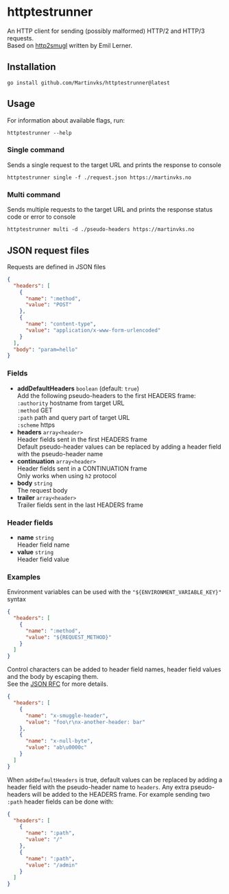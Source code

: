 # httptestrunner

An HTTP client for sending (possibly malformed) HTTP/2 and HTTP/3 requests.  
Based on [http2smugl](https://github.com/neex/http2smugl) written by Emil Lerner.

## Installation

```
go install github.com/Martinvks/httptestrunner@latest
```

## Usage

For information about available flags, run:

```
httptestrunner --help
```

### Single command

Sends a single request to the target URL and prints the response to console

```
httptestrunner single -f ./request.json https://martinvks.no
```

### Multi command

Sends multiple requests to the target URL and prints the response status code or error to console

```
httptestrunner multi -d ./pseudo-headers https://martinvks.no
```

## JSON request files

Requests are defined in JSON files

```json
{
  "headers": [
    {
      "name": ":method",
      "value": "POST"
    },
    {
      "name": "content-type",
      "value": "application/x-www-form-urlencoded"
    }
  ],
  "body": "param=hello"
}
```

### Fields

* **addDefaultHeaders**  `boolean` (default: `true`)  
Add the following pseudo-headers to the first HEADERS frame:  
`:authority` hostname from target URL  
`:method` GET  
`:path` path and query part of target URL  
`:scheme` https
* **headers** `array<header>`  
Header fields sent in the first HEADERS frame  
Default pseudo-header values can be replaced by adding a header field with the pseudo-header name
* **continuation** `array<header>`  
Header fields sent in a CONTINUATION frame  
Only works when using `h2` protocol
* **body** `string`  
The request body
* **trailer** `array<header>`  
Trailer fields sent in the last HEADERS frame

### Header fields

* **name** `string`  
Header field name
* **value** `string`  
Header field value

### Examples

Environment variables can be used with the `"${ENVIRONMENT_VARIABLE_KEY}"` syntax
```json
{
  "headers": [
    {
      "name": ":method",
      "value": "${REQUEST_METHOD}"
    }
  ]
}
```
Control characters can be added to header field names, header field values and the body by escaping them.  
See the [JSON RFC](https://www.rfc-editor.org/rfc/rfc8259.html#section-7) for more details.
```json
{
  "headers": [
    {
      "name": "x-smuggle-header",
      "value": "foo\r\nx-another-header: bar"
    },
    {
      "name": "x-null-byte",
      "value": "ab\u0000c"
    }
  ]
}
```
When `addDefaultHeaders` is true, default values can be replaced by adding a header field with the pseudo-header name to `headers`.
Any extra pseudo-headers will be added to the HEADERS frame.
For example sending two `:path` header fields can be done with:
```json
{
  "headers": [
    {
      "name": ":path",
      "value": "/"
    },
    {
      "name": ":path",
      "value": "/admin"
    }
  ]
}
```